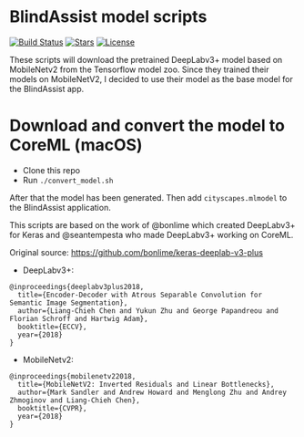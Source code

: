 # BlindAssist model scripts
[![Build Status](https://travis-ci.com/BlindAssist/blindassist-scripts.svg?branch=develop)](https://travis-ci.com/BlindAssist/blindassist-scripts)
[![Stars](http://starveller.sigsev.io/api/repos/BlindAssist/blindassist-scripts/badge)](http://starveller.sigsev.io/BlindAssist/blindassist-scripts)
[![License](https://img.shields.io/badge/License-GPL%20v3-blue.svg)](LICENSE)

These scripts will download the pretrained DeepLabv3+ model based on MobileNetv2 from the Tensorflow model
zoo. Since they trained their models on MobileNetV2, I decided to use their model as the base model for the
BlindAssist app.

# Download and convert the model to CoreML (macOS)
- Clone this repo
- Run `./convert_model.sh`

After that the model has been generated. Then add `cityscapes.mlmodel` to the BlindAssist application.

This scripts are based on the work of @bonlime which created DeepLabv3+ for Keras and @seantempesta who
made DeepLabv3+ working on CoreML.

Original source: https://github.com/bonlime/keras-deeplab-v3-plus

*   DeepLabv3+:

```
@inproceedings{deeplabv3plus2018,
  title={Encoder-Decoder with Atrous Separable Convolution for Semantic Image Segmentation},
  author={Liang-Chieh Chen and Yukun Zhu and George Papandreou and Florian Schroff and Hartwig Adam},
  booktitle={ECCV},
  year={2018}
}
```

*   MobileNetv2:

```
@inproceedings{mobilenetv22018,
  title={MobileNetV2: Inverted Residuals and Linear Bottlenecks},
  author={Mark Sandler and Andrew Howard and Menglong Zhu and Andrey Zhmoginov and Liang-Chieh Chen},
  booktitle={CVPR},
  year={2018}
}
```
